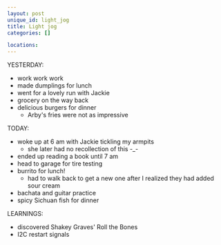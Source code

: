 ```yaml
---
layout: post
unique_id: light_jog
title: Light jog
categories: []

locations: 
---
```


YESTERDAY:
* work work work
* made dumplings for lunch
* went for a lovely run with Jackie
* grocery on the way back
* delicious burgers for dinner
  * Arby's fries were not as impressive

TODAY:
* woke up at 6 am with Jackie tickling my armpits
  * she later had no recollection of this -_-
* ended up reading a book until 7 am
* head to garage for tire testing
* burrito for lunch!
  * had to walk back to get a new one after I realized they had added sour cream
* bachata and guitar practice
* spicy Sichuan fish for dinner

LEARNINGS:
* discovered Shakey Graves' Roll the Bones
* I2C restart signals